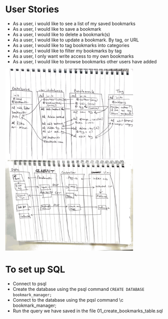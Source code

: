 # User Stories
* As a user, i would like to see a list of my saved bookmarks
* As a user, I would like to save a bookmark
* As a user, I would like to delete a bookmark(s)
* As a user, I would like to update a bookmark. By tag, or URL
* As a user, I would like to tag bookmarks into categories
* As a user, I would like to filter my bookmarks by tag
* As a user, I only want write access to my own bookmarks
* As a user, I would like to browse bookmarks other users have added

<img style="diaplay: block; text-align: center; alt='Sequence Diagram'" src="./images/Scanned Document.png" width="400px" />
<img style="diaplay: block; text-align: center; alt='Domain Modelling'" src="./images/Scanned Document-2.png" width="400px" />

# To set up SQL
* Connect to psql
* Create the database using the psql command `CREATE DATABASE bookmark_manager;`
* Connect to the database using the pqsl command \c bookmark_manager;
* Run the query we have saved in the file 01_create_bookmarks_table.sql